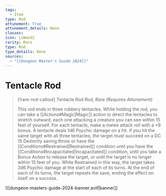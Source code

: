 ```yaml
---
tags:
  - Item
type: Rod
attunement: True
attunement_details: None
classes:
icon: LiWand2
rarity: Rare
type: Rod
type_details: None
sources: 
  - "[[Dungeon Master's Guide 2024]]"
---
```

# Tentacle Rod
>[!rare-rod-callout] Tentacle Rod
>_Rod, Rare (Requires Attunement)_
>
>This rod ends in three rubbery tentacles. While holding the rod, you can take a [[Actions#Magic\|Magic]] action to direct the tentacles to stretch outward, each one attacking a creature you can see within 15 feet of yourself. For each tentacle, make a melee attack roll with a +9 bonus. A tentacle deals 1d6 Psychic damage on a hit. If you hit the same target with all three tentacles, the target must succeed on a DC 15 Dexterity saving throw or have the [[Conditions#Restrained\|Restrained]] condition until you have the [[Conditions#Incapacitated\|Incapacitated]] condition, until you take a Bonus Action to release the target, or until the target is no longer within 15 feet of you. While Restrained in this way, the target takes 3d6 Psychic damage at the start of each of its turns. At the end of each of its turns, the target repeats the save, ending the effect on itself on a success.
>


![[dungeon-masters-guide-2024-banner.avif|banner]]